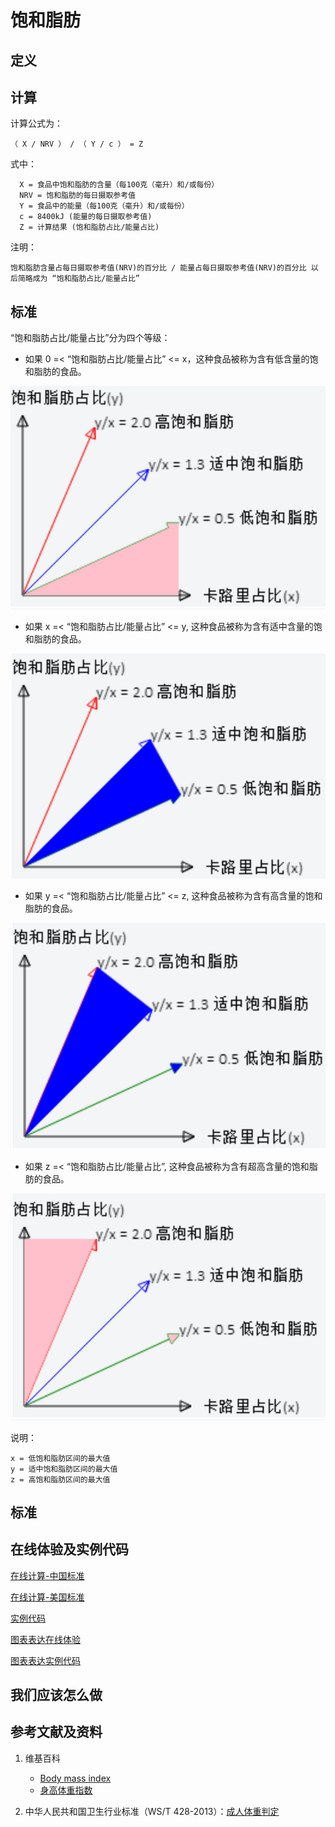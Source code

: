 # 饱和脂肪

## 定义

## 计算

计算公式为： 

	（ X / NRV ） / （ Y / c ） = Z

式中： 

	  X = 食品中饱和脂肪的含量（每100克（毫升）和/或每份）	  
      NRV = 饱和脂肪的每日摄取参考值
	  Y = 食品中的能量（每100克（毫升）和/或每份）
	  c = 8400kJ (能量的每日摄取参考值)
	  Z = 计算结果 (饱和脂肪占比/能量占比)

注明：

	饱和脂肪含量占每日摄取参考值(NRV)的百分比 / 能量占每日摄取参考值(NRV)的百分比 以后简略成为 “饱和脂肪占比/能量占比”	

## 标准

“饱和脂肪占比/能量占比”分为四个等级：

- 如果 0 =< “饱和脂肪占比/能量占比” <= x，这种食品被称为含有低含量的饱和脂肪的食品。

![食品的算法](/images/食品的分析算法/饱和脂肪（酸）/食品的分析算法-算法-低饱和脂肪区间.png)

- 如果 x =< “饱和脂肪占比/能量占比” <= y, 这种食品被称为含有适中含量的饱和脂肪的食品。

![食品的算法](/images/食品的分析算法/饱和脂肪（酸）/食品的分析算法-算法-适中饱和脂肪区间.png)

- 如果 y =< “饱和脂肪占比/能量占比” <= z, 这种食品被称为含有高含量的饱和脂肪的食品。

![食品的算法](/images/食品的分析算法/饱和脂肪（酸）/食品的分析算法-算法-高饱和脂肪区间.png)

- 如果 z =< “饱和脂肪占比/能量占比”, 这种食品被称为含有超高含量的饱和脂肪的食品。

![食品的算法](/images/食品的分析算法/饱和脂肪（酸）/食品的分析算法-算法-超高饱和脂肪区间.png)

说明：

	x = 低饱和脂肪区间的最大值
	y = 适中饱和脂肪区间的最大值
	z = 高饱和脂肪区间的最大值


## 标准

## 在线体验及实例代码

[在线计算-中国标准](https://jsfiddle.net/quanbinn/sjodmot1/)

[在线计算-美国标准](https://jsfiddle.net/quanbinn/zgka7pyq/)

[实例代码](https://github.com/quanbinn/Basic-Health-Knowledge-We-Need-To-Learn/tree/master/code/%E9%A3%9F%E5%93%81%E7%9A%84%E5%88%86%E6%9E%90%E7%AE%97%E6%B3%95/%E9%A5%B1%E5%92%8C%E8%84%82%E8%82%AA%EF%BC%88%E9%85%B8%EF%BC%89)

[图表表达在线体验](https://jsfiddle.net/quanbinn/jmdob1yc/)

[图表表达实例代码](https://github.com/quanbinn/Basic-Health-Knowledge-We-Need-To-Learn/tree/master/code/%E9%99%84%E5%BD%95-%E5%9B%BE%E8%A1%A8%E8%A1%A8%E8%BE%BE/%E9%A3%9F%E5%93%81%E7%9A%84%E5%88%86%E6%9E%90%E7%AE%97%E6%B3%95/%E9%A5%B1%E5%92%8C%E8%84%82%E8%82%AA%EF%BC%88%E9%85%B8%EF%BC%89)

## 我们应该怎么做

## 参考文献及资料

1. 维基百科
	- [Body mass index](https://en.wikipedia.org/wiki/Body_mass_index)
	- [身高体重指数](https://zh.wikipedia.org/wiki/%E8%BA%AB%E9%AB%98%E9%AB%94%E9%87%8D%E6%8C%87%E6%95%B8)

2. 中华人民共和国卫生行业标准（WS/T 428-2013）：[成人体重判定](http://www.moh.gov.cn/ewebeditor/uploadfile/2013/08/20130808135715967.pdf)

